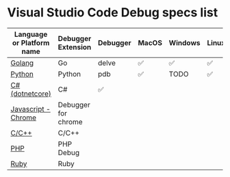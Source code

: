 # Visual Studio Code Debug specs list

|Language or Platform name|Debugger Extension|Debugger|MacOS|Windows|Linux|
|---|---|---|---|---|---|
|[Golang](./golang)|Go|delve|✅|✅|✅|
|[Python](./python)|Python|pdb|✅|TODO|✅|
|[C#(dotnetcore)](./csharp)|C#|✅||||
|[Javascript - Chrome](./chrome)|Debugger for chrome|||||
|[C/C++](./cpp)|C/C++|||||
|[PHP](./php)|PHP Debug|||||
|[Ruby](./ruby)|Ruby|||||


